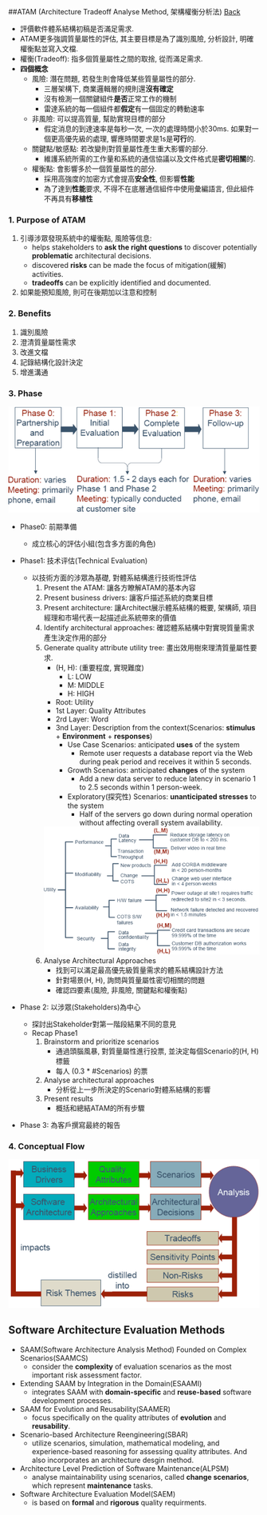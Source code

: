 ##ATAM (Architecture Tradeoff Analyse Method, 架構權衡分析法) [Back](./../Architecture.md)
- 評價軟件體系結構初稿是否滿足需求.
- ATAM更多強調質量屬性的評估, 其主要目標是為了識別風險, 分析設計, 明確權衡點並寫入文檔.
- 權衡(Tradeoff): 指多個質量屬性之間的取捨, 從而滿足需求.
- **四個概念**
	- 風險: 潛在問題, 若發生則會降低某些質量屬性的部分.
		- 三層架構下, 商業邏輯層的規則還**沒有確定**
		- 沒有檢測一個關鍵組件**是否**正常工作的機制
		- 雷達系統的每一個組件都**假定**有一個固定的轉動速率
	- 非風險: 可以提高質量, 幫助實現目標的部分
		- 假定消息的到達速率是每秒一次, 一次的處理時間小於30ms. 如果對一個更高優先級的處理, 響應時間要求是1s是**可行**的.
	- 關鍵點/敏感點: 若改變則對質量屬性產生重大影響的部分.
		- 維護系統所需的工作量和系統的通信協議以及文件格式是**密切相關**的.
	- 權衡點: 會影響多於一個質量屬性的部分.
		- 採用高強度的加密方式會提高**安全性**, 但影響**性能**
		- 為了達到**性能**要求, 不得不在底層通信組件中使用彙編語言, 但此組件不再具有**移植性**

### 1. Purpose of ATAM
1. 引導涉眾發現系統中的權衡點, 風險等信息:
	- helps stakeholders to **ask the right questions** to discover potentially **problematic** architectural decisions.
	- discovered **risks** can be made the focus of mitigation(緩解) activities.
	- **tradeoffs** can be explicitly identified and documented.
2. 如果能預知風險, 則可在後期加以注意和控制

### 2. Benefits

1. 識別風險
2. 澄清質量屬性需求
3. 改進文檔
4. 記錄結構化設計決定
5. 增進溝通

### 3. Phase

<img src="./phases.png">

- Phase0: 前期準備
	- 成立核心的評估小組(包含多方面的角色)
- Phase1: 技术评估(Technical Evaluation)
	- 以技術方面的涉眾為基礎, 對體系結構進行技術性評估
    	1. Present the ATAM: 讓各方瞭解ATAM的基本內容
    	2. Present business drivers: 讓客戶描述系統的商業目標
    	3. Present architecture: 讓Architect展示體系結構的概要, 架構師, 項目經理和市場代表一起描述此系統帶來的價值
    	4. Identify architectural approaches: 確認體系結構中對實現質量需求產生決定作用的部分
    	5. Generate quality attribute utility tree: 畫出效用樹來理清質量屬性要求.
    		- (H, H): (重要程度, 實現難度)
    			- L: LOW
    			- M: MIDDLE
    			- H: HIGH
    		- Root: Utility
    		- 1st Layer: Quality Attributes
    		- 2rd Layer: Word
    		- 3nd Layer: Description from the context(Scenarios: **stimulus** + **Environment** + **responses**)
    			- Use Case Scenarios: anticipated **uses** of the system
    				- Remote user requests a database report via the Web during peak period and receives it within 5 seconds.
    			- Growth Scenarios: anticipated **changes** of the system
    				- Add a new data server to reduce latency in scenario 1 to 2.5 seconds within 1 person-week.
    			- Exploratory(探究性) Scenarios: **unanticipated stresses** to the system
    				- Half of the servers go down during normal operation without affecting overall system availability.
	       <img src="./utility_tree.png">
	    6. Analyse Architectural Approaches
    		- 找到可以滿足最高優先級質量需求的體系結構設計方法
    		- 針對場景(H, H), 詢問與質量屬性密切相關的問題
    		- 確認四要素(風險, 非風險, 關鍵點和權衡點)

- Phase 2: 以涉眾(Stakeholders)為中心
	- 探討出Stakeholder對第一階段結果不同的意見
	- Recap Phase1
    	1. Brainstorm and prioritize scenarios
    		- 通過頭腦風暴, 對質量屬性進行投票, 並決定每個Scenario的(H, H)標籤
    		- 每人 (0.3 * #Scenarios) 的票
    	2. Analyse architectural approaches
    		- 分析從上一步所決定的Scenario對體系結構的影響
    	3. Present results
    		- 概括和總結ATAM的所有步驟
- Phase 3: 為客戶撰寫最終的報告

### 4. Conceptual Flow

<img src="./conceptual_flow.png">

## Software Architecture Evaluation Methods

- SAAM(Software Architecture Analysis Method) Founded on Complex Scenarios(SAAMCS)
	- consider the **complexity** of evaluation scenarios as the most important risk assessment factor.
- Extending SAAM by Integration in the Domain(ESAAMI)
	- integrates SAAM with **domain-specific** and **reuse-based** software development processes.
- SAAM for Evolution and Reusability(SAAMER)
	- focus specifically on the quality attributes of **evolution** and **reusability**.
- Scenario-based Architecture Reengineering(SBAR)
	- utilize scenarios, simulation, mathematical modeling, and experience-based reasoning for assessing quality attributes. And also incorporates an architecture desgin method.
- Architecture Level Prediction of Software Maintenance(ALPSM)
	- analyse maintainability using scenarios, called **change scenarios**, which represent **maintenance** tasks.
- Software Architecture Evaluation Model(SAEM)
	- is based on **formal** and **rigorous** quality requirments.
